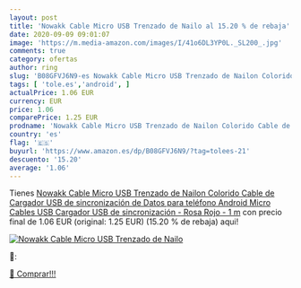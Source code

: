 ```yaml
---
layout: post
title: 'Nowakk Cable Micro USB Trenzado de Nailo al 15.20 % de rebaja'
date: 2020-09-09 09:01:07
image: 'https://m.media-amazon.com/images/I/41o6DL3YP0L._SL200_.jpg'
comments: true
category: ofertas
author: ring
slug: 'B08GFVJ6N9-es Nowakk Cable Micro USB Trenzado de Nailon Colorido Cable...'
tags: [ 'tole.es','android', ]
actualPrice: 1.06 EUR
currency: EUR
price: 1.06
comparePrice: 1.25 EUR
prodname: 'Nowakk Cable Micro USB Trenzado de Nailon Colorido Cable de Cargador USB de sincronización de Datos para teléfono Android Micro Cables USB Cargador USB de sincronización - Rosa Rojo - 1 m'
country: 'es'
flag: '🇪🇸'
buyurl: 'https://www.amazon.es/dp/B08GFVJ6N9/?tag=tolees-21'
descuento: '15.20'
average: '1.06'
---
```


Tienes [Nowakk Cable Micro USB Trenzado de Nailon Colorido Cable de Cargador USB de sincronización de Datos para teléfono Android Micro Cables USB Cargador USB de sincronización - Rosa Rojo - 1 m](https://www.amazon.es/dp/B08GFVJ6N9/?tag=tolees-21) con precio final de  1.06 EUR (original: 1.25 EUR) (15.20 %  de rebaja) aqui!

[![Nowakk Cable Micro USB Trenzado de Nailo](https://m.media-amazon.com/images/I/41o6DL3YP0L._SL200_.jpg)](https://www.amazon.es/dp/B08GFVJ6N9/?tag=tolees-21)

🔎:


[🛒 Comprar!!!](https://www.amazon.es/dp/B08GFVJ6N9/?tag=tolees-21)
